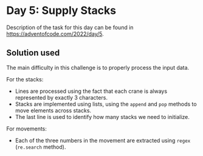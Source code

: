 # Day 5: Supply Stacks

Description of the task for this day can be found in https://adventofcode.com/2022/day/5.

## Solution used

The main difficulty in this challenge is to properly process the input data. 

For the stacks:
- Lines are processed using the fact that each crane is always represented by exactly 3 characters. 
- Stacks are implemented using lists, using the `append` and `pop` methods to move elements across stacks.
- The last line is used to identify how many stacks we need to initialize.

For movements:
- Each of the three numbers in the movement are extracted using `regex` (`re.search` method).
